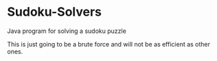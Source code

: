 # Sudoku-Solvers
Java program for solving a sudoku puzzle

This is just going to be a brute force and will not be as efficient as other ones.
